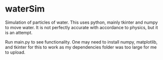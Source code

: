 # waterSim
Simulation of particles of water.
This uses python, mainly tkinter and numpy to move water. It is not perfectly accurate with accordance to physics, but it is an attempt.

Run main.py to see functionality. One may need to install numpy, matplotlib, and tkinter for this to work as my dependencies folder was too large for me to upload.
